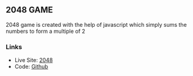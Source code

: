
## 2048 GAME

2048 game is created with the help of javascript which simply sums the numbers to form a multiple of 2 

### Links

- Live Site:  [2048](https://devang-soni.github.io/2048/)
- Code:  [Github](https://github.com/Devang-soni/2048)
